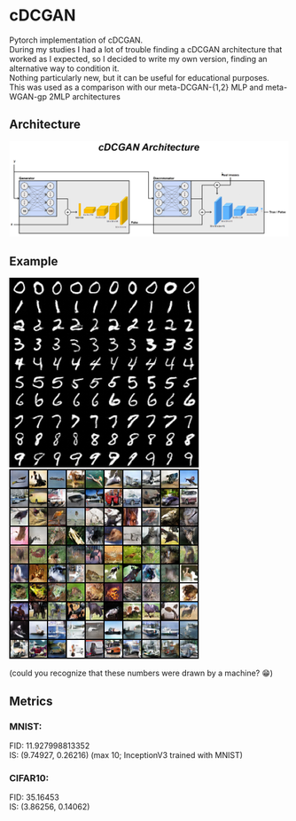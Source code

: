 # cDCGAN
Pytorch implementation of cDCGAN.<br>
During my studies I had a lot of trouble finding a cDCGAN architecture that worked as I expected, so I decided to write my own version, finding an alternative way to condition it.<br />
Nothing particularly new, but it can be useful for educational purposes.<br />
This was used as a comparison with our meta-DCGAN-{1,2} MLP and meta-WGAN-gp 2MLP architectures<br />
## Architecture
![](cDCGAN.png)
## Example
![](example2.png) ![](example.png)

(could you recognize that these numbers were drawn by a machine? 😁)
## Metrics
### MNIST:
FID: 11.927998813352<br>
IS: (9.74927, 0.26216) (max 10; InceptionV3 trained with MNIST)

### CIFAR10:
FID: 35.16453<br>
IS: (3.86256, 0.14062)
